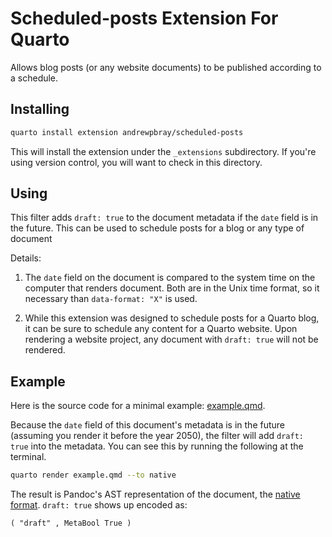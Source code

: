 # Scheduled-posts Extension For Quarto

Allows blog posts (or any website documents) to be published according to a schedule.

## Installing

```bash
quarto install extension andrewpbray/scheduled-posts
```

This will install the extension under the `_extensions` subdirectory.
If you're using version control, you will want to check in this directory.

## Using

This filter adds `draft: true` to the document metadata if the `date` field is in the future. This can be used to schedule posts for a blog or any type of document

Details:

1. The `date` field on the document is compared to the system time on the computer that renders document. Both are in the Unix time format, so it necessary than `data-format: "X"` is used.

2. While this extension was designed to schedule posts for a Quarto blog, it can be sure to schedule any content for a Quarto website. Upon rendering a website project, any document with `draft: true` will not be rendered.

## Example

Here is the source code for a minimal example: [example.qmd](example.qmd).

Because the `date` field of this document's metadata is in the future (assuming you render it before the year 2050), the filter will add `draft: true` into the metadata. You can see this by running the following at the terminal.

```bash
quarto render example.qmd --to native
```

The result is Pandoc's AST representation of the document, the [native format](https://quarto.org/docs/extensions/lua.html#native-format). `draft: true` shows up encoded as:

```
( "draft" , MetaBool True )
```